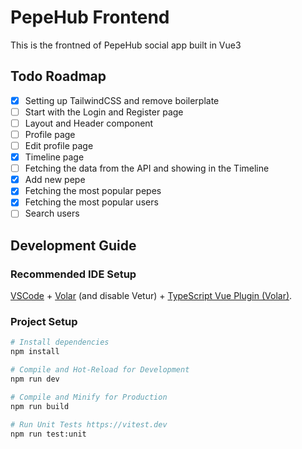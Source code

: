 # PepeHub Frontend

This is the frontned of PepeHub social app built in Vue3

## Todo Roadmap

-   [x] Setting up TailwindCSS and remove boilerplate
-   [ ] Start with the Login and Register page
-   [ ] Layout and Header component
-   [ ] Profile page
-   [ ] Edit profile page
-   [x] Timeline page
-   [ ] Fetching the data from the API and showing in the Timeline
-   [x] Add new pepe
-   [x] Fetching the most popular pepes
-   [x] Fetching the most popular users
-   [ ] Search users

## Development Guide

### Recommended IDE Setup

[VSCode](https://code.visualstudio.com/) + [Volar](https://marketplace.visualstudio.com/items?itemName=Vue.volar) (and disable Vetur) + [TypeScript Vue Plugin (Volar)](https://marketplace.visualstudio.com/items?itemName=Vue.vscode-typescript-vue-plugin).

### Project Setup

```sh
# Install dependencies
npm install

# Compile and Hot-Reload for Development
npm run dev

# Compile and Minify for Production
npm run build

# Run Unit Tests https://vitest.dev
npm run test:unit
```

